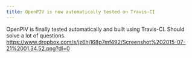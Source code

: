 ```yaml
---
title: OpenPIV is now automatically tested on Travis-CI 
---
```


OpenPIV is finally tested automatically and built using Travis-CI. Should solve a lot of questions. https://www.dropbox.com/s/jz6hj168p7mf492/Screenshot%202015-07-21%2001.34.52.png?dl=0
